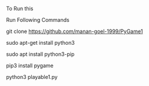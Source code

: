 To Run this

Run Following Commands

git clone https://github.com/manan-goel-1999/PyGame1

sudo apt-get install python3

sudo apt install python3-pip

pip3 install pygame

python3 playable1.py

